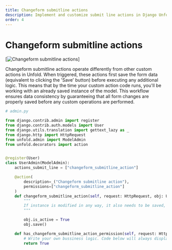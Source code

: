 ```yaml
---
title: Changeform submitline actions
description: Implement and customize submit line actions in Django Unfold's admin detail view, featuring automatic form saving, permission handling, and object-specific operations for streamlined data management.
order: 4
---
```


# Changeform submitline actions

[![Changeform submitline actions](https://unfoldadmin.com/static/docs/actions/changelist-actions.webp)]

Changeform submitline actions operate differently from other custom actions in Unfold. When triggered, these actions first save the form data (equivalent to clicking the 'Save' button) before executing any additional logic. This means that by the time your custom action code runs, you'll be working with an already saved instance of the model. This workflow ensures data consistency by guaranteeing that all form changes are properly saved before any custom operations are performed.

```python
# admin.py

from django.contrib.admin import register
from django.contrib.auth.models import User
from django.utils.translation import gettext_lazy as _
from django.http import HttpRequest
from unfold.admin import ModelAdmin
from unfold.decorators import action


@register(User)
class UserAdmin(ModelAdmin):
    actions_submit_line = ["changeform_submitline_action"]

    @action(
        description=_("Changeform submitline action"),
        permissions=["changeform_submitline_action"]
    )
    def changeform_submitline_action(self, request: HttpRequest, obj: User):
        """
        If instance is modified in any way, it also needs to be saved, since this handler is invoked after instance is saved.
        """

        obj.is_active = True
        obj.save()

    def has_changeform_submitline_action_permission(self, request: HttpRequest, object_id: Union[str, int]):
        # Write your own bussiness logic. Code below will always display an action.
        return True
```
